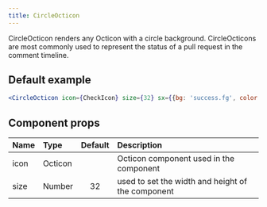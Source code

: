 ```yaml
---
title: CircleOcticon
---
```


CircleOcticon renders any Octicon with a circle background. CircleOcticons are most commonly used to represent the status of a pull request in the comment timeline.

## Default example

```jsx live
<CircleOcticon icon={CheckIcon} size={32} sx={{bg: 'success.fg', color: 'fg.onEmphasis'}} />
```

## Component props

| Name | Type    | Default | Description                                       |
| :--- | :------ | :-----: | :------------------------------------------------ |
| icon | Octicon |         | Octicon component used in the component           |
| size | Number  |   32    | used to set the width and height of the component |
